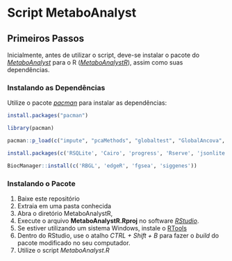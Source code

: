 # Script MetaboAnalyst

## Primeiros Passos

Inicialmente, antes de utilizar o script, deve-se instalar o pacote do [*MetaboAnalyst*](https://metaboanalyst.ca/) para o R ([*MetaboAnalystR*](https://github.com/xia-lab/MetaboAnalystR)), assim como suas dependências.

### Instalando as Dependências

Utilize o pacote [*pacman*](https://github.com/trinker/pacman) para instalar as dependências:

```R
install.packages("pacman")

library(pacman)

pacman::p_load(c("impute", "pcaMethods", "globaltest", "GlobalAncova", "Rgraphviz", "preprocessCore", "genefilter", "sva", "limma", "KEGGgraph", "BiocParallel", "MSnbase", "multtest", "httr", "pheatmap", "ellipse", "pls"))

install.packages(c('RSQLite', 'Cairo', 'progress', 'Rserve', 'jsonlite', 'purrr', 'data.table', 'qs', 'pROC', 'caret', 'crmn', 'dplyr', 'glasso', 'gplots', 'igraph', 'plotly'))

BiocManager::install(c('RBGL', 'edgeR', 'fgsea', 'siggenes'))
```

### Instalando o Pacote

1. Baixe este repositório
2. Extraia em uma pasta conhecida
3. Abra o diretório MetaboAnalystR, 
4. Execute o arquivo **MetaboAnalystR.Rproj** no software [*RStudio*](https://posit.co/download/rstudio-desktop/).
5. Se estiver utilizando um sistema Windows, instale o [RTools](https://cran.r-project.org/bin/windows/Rtools/)
6. Dentro do RStudio, use o atalho *CTRL + Shift + B* para fazer o *build* do pacote modificado no seu computador.
7. Utilize o script *MetaboAnalyst.R*